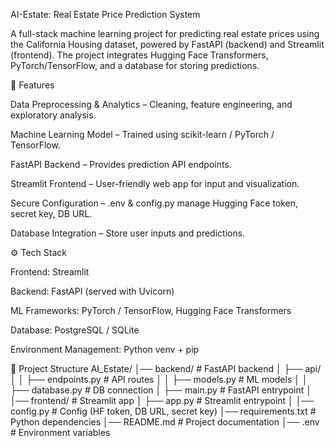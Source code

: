 AI-Estate: Real Estate Price Prediction System

A full-stack machine learning project for predicting real estate prices using the California Housing dataset, powered by FastAPI (backend) and Streamlit (frontend).
The project integrates Hugging Face Transformers, PyTorch/TensorFlow, and a database for storing predictions.

📌 Features

Data Preprocessing & Analytics – Cleaning, feature engineering, and exploratory analysis.

Machine Learning Model – Trained using scikit-learn / PyTorch / TensorFlow.

FastAPI Backend – Provides prediction API endpoints.

Streamlit Frontend – User-friendly web app for input and visualization.

Secure Configuration – .env & config.py manage Hugging Face token, secret key, DB URL.

Database Integration – Store user inputs and predictions.

⚙️ Tech Stack

Frontend: Streamlit

Backend: FastAPI (served with Uvicorn)

ML Frameworks: PyTorch / TensorFlow, Hugging Face Transformers

Database: PostgreSQL / SQLite

Environment Management: Python venv + pip

📂 Project Structure
AI_Estate/
│── backend/                 # FastAPI backend
│   ├── api/
│   │   ├── endpoints.py     # API routes
│   │   ├── models.py        # ML models
│   │   ├── database.py      # DB connection
│   ├── main.py              # FastAPI entrypoint
│
│── frontend/                # Streamlit app
│   ├── app.py               # Streamlit entrypoint
│
│── config.py                # Config (HF token, DB URL, secret key)
│── requirements.txt         # Python dependencies
│── README.md                # Project documentation
│── .env                     # Environment variables

